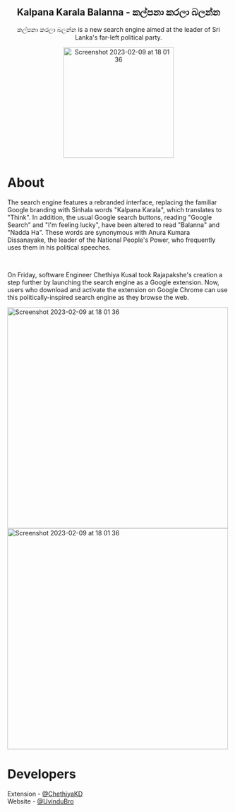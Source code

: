 <h2 align="center"> Kalpana Karala Balanna - කල්පනා කරලා බලන්න </h2>
<p align="center"> කල්පනා කරලා බලන්න is a new search engine aimed at the leader of Sri Lanka's far-left political party.</p>

<p align="center"> <a href="https://chrome.google.com/webstore/detail/kalpana-karala/ldfbffgeoopikoigpgjfjdammhpcplch"><img align="center" width="250" alt="Screenshot 2023-02-09 at 18 01 36" src="https://user-images.githubusercontent.com/79355885/218239825-a39addab-f16a-4899-8a99-410ca8d56880.png"></a></p>

# About
<p> The search engine features a rebranded interface, replacing the familiar Google branding with Sinhala words "Kalpana Karala", which translates to "Think". In addition, the usual Google search buttons, reading "Google Search" and "I'm feeling lucky", have been altered to read "Balanna" and "Nadda Ha".  These words are synonymous with Anura Kumara Dissanayake, the leader of the National People's Power, who frequently uses them in his political speeches.</p>

</br>

<p> On Friday, software Engineer Chethiya Kusal took Rajapakshe's creation a step further by launching the search engine as a Google extension. Now, users who download and activate the extension on Google Chrome can use this politically-inspired search engine as they browse the web. </p>

<img width="500" alt="Screenshot 2023-02-09 at 18 01 36" src="https://user-images.githubusercontent.com/39989150/217842371-c2481987-8ee4-4e15-a1fd-3342a3cc5918.png">

<img width="500" alt="Screenshot 2023-02-09 at 18 01 36" src="https://user-images.githubusercontent.com/79355885/218240050-d6d1e44a-b2dd-43d7-b6fb-2de39569b819.png">

# Developers

Extension - [@ChethiyaKD](https://github.com/ChethiyaKD)</br>
Website - [@UvinduBro](https://github.com/UvinduBro)

